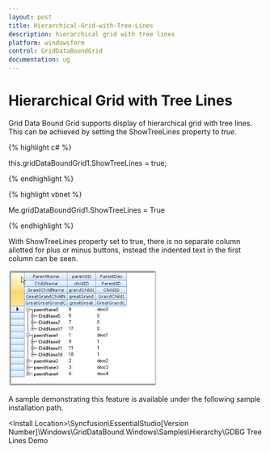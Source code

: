 ```yaml
---
layout: post
title: Hierarchical-Grid-with-Tree-Lines
description: hierarchical grid with tree lines
platform: windowsform
control: GridDataBoundGrid
documentation: ug
---
```



# Hierarchical Grid with Tree Lines

Grid Data Bound Grid supports display of hierarchical grid with tree lines. This can be achieved by setting the ShowTreeLines property to _true_. 

{% highlight c# %}

this.gridDataBoundGrid1.ShowTreeLines = true;

{% endhighlight %}

{% highlight vbnet %}

Me.gridDataBoundGrid1.ShowTreeLines = True

{% endhighlight %}

With ShowTreeLines property set to true, there is no separate column allotted for plus or minus buttons, instead the indented text in the first column can be seen. 

![](DataBound-Grid_images/DataBound-Grid_img22.jpeg)



A sample demonstrating this feature is available under the following sample installation path.

&lt;Install Location&gt;\Syncfusion\EssentialStudio\[Version Number]\Windows\GridDataBound.Windows\Samples\Hierarchy\GDBG Tree Lines Demo
